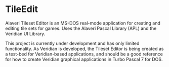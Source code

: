 # TileEdit
Alaveri Tileset Editor is an MS-DOS real-mode application for creating and editing tile sets for games.  Uses the Alaveri Pascal Library (APL) and the Veridian UI Library. 

This project is currently under development and has only limited functionality.  As Veridian is developed, the Tileset Editor is being created as a test-bed for Veridian-based applications, and should be a good reference for how to create Veridian graphical applications in Turbo Pascal 7 for DOS.
